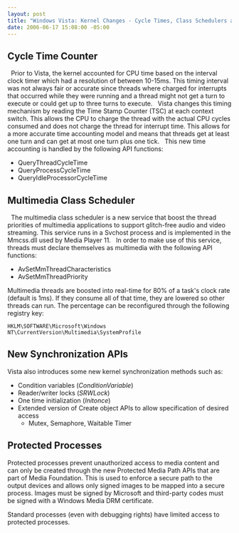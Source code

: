 ```yaml
---
layout: post
title: "Windows Vista: Kernel Changes - Cycle Times, Class Schedulers and Synchronization"
date: 2006-06-17 15:08:00 -05:00
---
```


## Cycle Time Counter
 
Prior to Vista, the kernel accounted for CPU time based on the interval clock timer which had a resolution of between 10-15ms. This timing interval was not always fair or accurate since threads where charged for interrupts that occurred while they were running and a thread might not get a turn to execute or could get up to three turns to execute.
 
Vista changes this timing mechanism by reading the Time Stamp Counter (TSC) at each context switch. This allows the CPU to charge the thread with the actual CPU cycles consumed and does not charge the thread for interrupt time. This allows for a more accurate time accounting model and means that threads get at least one turn and can get at most one turn plus one tick.
 
This new time accounting is handled by the following API functions:
 
* QueryThreadCycleTime 
* QueryProcessCycleTime 
* QueryIdleProcessorCycleTime

## Multimedia Class Scheduler
 
The multimedia class scheduler is a new service that boost the thread priorities of multimedia applications to support glitch-free audio and video streaming. This service runs in a Svchost process and is implemented in the Mmcss.dll used by Media Player 11.
 
In order to make use of this service, threads must declare themselves as multimedia with the following API functions:
 
* AvSetMmThreadCharacteristics 
* AvSetMmThreadPriority

Multimedia threads are boosted into real-time for 80% of a task's clock rate (default is 1ms). If they consume all of that time, they are lowered so other threads can run. The percentage can be reconfigured through the following registry key:

```
HKLM\SOFTWARE\Microsoft\Windows NT\CurrentVersion\Multimedia\SystemProfile
```

## New Synchronization APIs

Vista also introduces some new kernel synchronization methods such as:

* Condition variables (*ConditionVariable*) 
* Reader/writer locks (*SRWLock*) 
* One time initialization (*Initonce*) 
* Extended version of Create object APIs to allow specification of desired access 
  * Mutex, Semaphore, Waitable Timer

## Protected Processes

Protected processes prevent unauthorized access to media content and can only be created through the new Protected Media Path APIs that are part of Media Foundation. This is used to enforce a secure path to the output devices and allows only signed images to be mapped into a secure process. Images must be signed by Microsoft and third-party codes must be signed with a Windows Media DRM certificate.

Standard processes (even with debugging rights) have limited access to protected processes.
